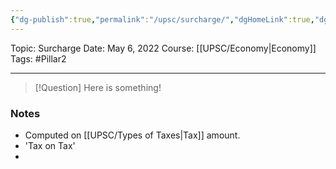 ```yaml
---
{"dg-publish":true,"permalink":"/upsc/surcharge/","dgHomeLink":true,"dgPassFrontmatter":false}
---
```


Topic: Surcharge
Date: May 6, 2022
Course: [[UPSC/Economy|Economy]]
Tags: #Pillar2 

---

> [!Question]
> Here is something! 


### Notes
- Computed on [[UPSC/Types of Taxes|Tax]] amount. 
- 'Tax on Tax'
- 


